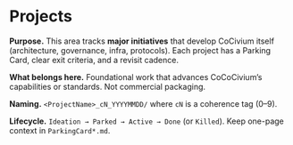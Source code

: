 <!-- status: stub; target: 150+ words -->
<!-- status: stub; target: 150+ words -->
<!-- status: stub; target: 150+ words -->
<!-- status: stub; target: 150+ words -->
<!-- status: stub; target: 150+ words -->
# Projects

**Purpose.** This area tracks **major initiatives** that develop CoCivium itself (architecture, governance, infra, protocols).  Each project has a Parking Card, clear exit criteria, and a revisit cadence.

**What belongs here.** Foundational work that advances CoCoCivium’s capabilities or standards.  Not commercial packaging.

**Naming.** `<ProjectName>_cN_YYYYMMDD/` where `cN` is a coherence tag (0–9).

**Lifecycle.** `Ideation → Parked → Active → Done` (or `Killed`).  Keep one-page context in `ParkingCard*.md`.







